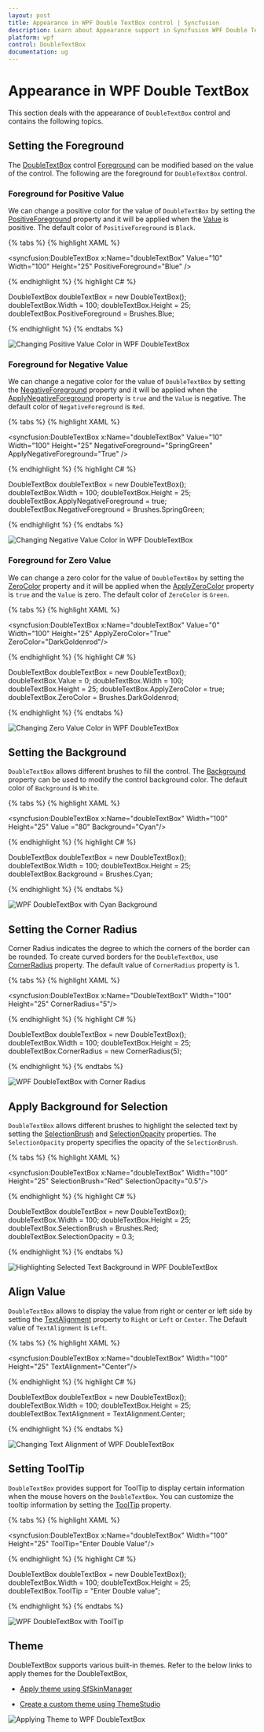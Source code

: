 ```yaml
---
layout: post
title: Appearance in WPF Double TextBox control | Syncfusion
description: Learn about Appearance support in Syncfusion WPF Double TextBox control, its elements and more details.
platform: wpf
control: DoubleTextBox
documentation: ug
---
```


# Appearance in WPF Double TextBox

This section deals with the appearance of `DoubleTextBox` control and contains the following topics.

## Setting the Foreground

The [DoubleTextBox](https://www.syncfusion.com/wpf-ui-controls/double-textbox) control [Foreground](https://learn.microsoft.com/en-us/dotnet/api/system.windows.controls.control.foreground?view=netframework-4.8) can be modified based on the value of the control. The following are the foreground for `DoubleTextBox` control.

### Foreground for Positive Value

We can change a positive color for the value of `DoubleTextBox` by setting the [PositiveForeground](https://help.syncfusion.com/cr/wpf/Syncfusion.Windows.Shared.EditorBase.html#Syncfusion_Windows_Shared_EditorBase_PositiveForeground) property and it will be applied when the [Value](https://help.syncfusion.com/cr/wpf/Syncfusion.Windows.Shared.DoubleTextBox.html#Syncfusion_Windows_Shared_DoubleTextBox_Value) is positive. The default color of `PositiveForeground` is `Black`.

{% tabs %}
{% highlight XAML %}

<syncfusion:DoubleTextBox x:Name="doubleTextBox" Value="10" Width="100" Height="25" PositiveForeground="Blue" />

{% endhighlight %}
{% highlight C# %}

DoubleTextBox doubleTextBox = new DoubleTextBox();
doubleTextBox.Width = 100;
doubleTextBox.Height = 25;
doubleTextBox.PositiveForeground = Brushes.Blue;

{% endhighlight %}
{% endtabs %}

![Changing Positive Value Color in WPF DoubleTextBox](Appearance-and-Styling-images/wpf-double-textbox-positive-value.jpeg)

### Foreground for Negative Value

We can change a negative color for the value of `DoubleTextBox` by setting the [NegativeForeground](https://help.syncfusion.com/cr/wpf/Syncfusion.Windows.Shared.EditorBase.html#Syncfusion_Windows_Shared_EditorBase_NegativeForeground) property and it will be applied when the [ApplyNegativeForeground](https://help.syncfusion.com/cr/wpf/Syncfusion.Windows.Shared.EditorBase.html#Syncfusion_Windows_Shared_EditorBase_ApplyNegativeForeground) property is `true` and the `Value` is negative. The default color of `NegativeForeground` is `Red`.

{% tabs %}
{% highlight XAML %}

<syncfusion:DoubleTextBox x:Name="doubleTextBox" Value="10" Width="100" Height="25"
                          NegativeForeground="SpringGreen" ApplyNegativeForeground="True" />

{% endhighlight %}
{% highlight C# %}

DoubleTextBox doubleTextBox = new DoubleTextBox();
doubleTextBox.Width = 100;
doubleTextBox.Height = 25;
doubleTextBox.ApplyNegativeForeground = true;   
doubleTextBox.NegativeForeground = Brushes.SpringGreen;

{% endhighlight %}
{% endtabs %}

![Changing Negative Value Color in WPF DoubleTextBox](Appearance-and-Styling-images/wpf-double-textbox-negative-value.jpeg)

### Foreground for Zero Value

We can change a zero color for the value of `DoubleTextBox` by setting the [ZeroColor](https://help.syncfusion.com/cr/wpf/Syncfusion.Windows.Shared.EditorBase.html#Syncfusion_Windows_Shared_EditorBase_ZeroColor) property and it will be applied when the [ApplyZeroColor](https://help.syncfusion.com/cr/wpf/Syncfusion.Windows.Shared.EditorBase.html#Syncfusion_Windows_Shared_EditorBase_ApplyZeroColor) property is `true` and the `Value` is zero.
The default color of `ZeroColor` is `Green`. 

{% tabs %}
{% highlight XAML %}

<syncfusion:DoubleTextBox x:Name="doubleTextBox" Value="0" Width="100" Height="25"
                          ApplyZeroColor="True" ZeroColor="DarkGoldenrod"/>

{% endhighlight %}
{% highlight C# %}

DoubleTextBox doubleTextBox = new DoubleTextBox();
doubleTextBox.Value = 0;
doubleTextBox.Width = 100;
doubleTextBox.Height = 25;
doubleTextBox.ApplyZeroColor = true;
doubleTextBox.ZeroColor = Brushes.DarkGoldenrod;

{% endhighlight %}
{% endtabs %}

![Changing Zero Value Color in WPF DoubleTextBox](Appearance-and-Styling-images/wpf-double-textbox-zero-value.jpeg)

## Setting the Background

`DoubleTextBox` allows different brushes to fill the control. The [Background](https://learn.microsoft.com/en-us/dotnet/api/system.windows.controls.control.background?view=netframework-4.8) property can be used to modify the control background color. The default color of `Background` is `White`.

{% tabs %}
{% highlight XAML %}

<syncfusion:DoubleTextBox x:Name="doubleTextBox" Width="100"
                          Height="25" Value ="80" Background="Cyan"/>

{% endhighlight %}
{% highlight C# %}

DoubleTextBox doubleTextBox = new DoubleTextBox();
doubleTextBox.Width = 100;
doubleTextBox.Height = 25;
doubleTextBox.Background = Brushes.Cyan;

{% endhighlight %}
{% endtabs %}

![WPF DoubleTextBox with Cyan Background](Appearance-and-Styling-images/wpf-double-textbox-background.png)

## Setting the Corner Radius

Corner Radius indicates the degree to which the corners of the border can be rounded. To create curved borders for the `DoubleTextBox`, use [CornerRadius](https://help.syncfusion.com/cr/wpf/Syncfusion.Windows.Shared.EditorBase.html#Syncfusion_Windows_Shared_EditorBase_CornerRadius) property. The default value of `CornerRadius` property is 1.

{% tabs %}
{% highlight XAML %}

<syncfusion:DoubleTextBox x:Name="DoubleTextBox1" Width="100" Height="25" CornerRadius="5"/>

{% endhighlight %}
{% highlight C# %}

DoubleTextBox doubleTextBox = new DoubleTextBox();
doubleTextBox.Width = 100;
doubleTextBox.Height = 25;
doubleTextBox.CornerRadius = new CornerRadius(5);  

{% endhighlight %}
{% endtabs %}

![WPF DoubleTextBox with Corner Radius](Appearance-and-Styling-images/wpf-double-textbox-corner-radius.jpeg)

## Apply Background for Selection

`DoubleTextBox` allows different brushes to highlight the selected text by setting the [SelectionBrush](https://learn.microsoft.com/en-us/dotnet/api/system.windows.controls.primitives.textboxbase.selectionbrush?view=netframework-4.8) and [SelectionOpacity](https://learn.microsoft.com/en-us/dotnet/api/system.windows.controls.primitives.textboxbase.selectionopacity?view=netframework-4.8) properties. The `SelectionOpacity` property specifies the opacity of the `SelectionBrush`.

{% tabs %}
{% highlight XAML %}

<syncfusion:DoubleTextBox x:Name="doubleTextBox" Width="100" Height="25" SelectionBrush="Red" SelectionOpacity="0.5"/>

{% endhighlight %}
{% highlight C# %}

DoubleTextBox doubleTextBox = new DoubleTextBox();
doubleTextBox.Width = 100;
doubleTextBox.Height = 25;
doubleTextBox.SelectionBrush = Brushes.Red;
doubleTextBox.SelectionOpacity = 0.3;

{% endhighlight %}
{% endtabs %}

![Highlighting Selected Text Background in WPF DoubleTextBox](Appearance-and-Styling-images/wpf-double-textbox-selection.png)

## Align Value

`DoubleTextBox` allows to display the value from right or center or left side by setting the [TextAlignment](https://learn.microsoft.com/en-us/dotnet/api/system.windows.controls.textblock.textalignment?view=netframework-4.8) property to `Right` or `Left` or `Center`. The Default value of `TextAlignment` is `Left`.

{% tabs %}
{% highlight XAML %}

<syncfusion:DoubleTextBox x:Name="doubleTextBox" Width="100" Height="25" TextAlignment="Center"/>

{% endhighlight %}
{% highlight C# %}

DoubleTextBox doubleTextBox = new DoubleTextBox();
doubleTextBox.Width = 100;
doubleTextBox.Height = 25;
doubleTextBox.TextAlignment = TextAlignment.Center;

{% endhighlight %}
{% endtabs %}

![Changing Text Alignment of WPF DoubleTextBox](Appearance-and-Styling-images/wpf-double-textbox-text-alignment.png)

## Setting ToolTip

`DoubleTextBox` provides support for ToolTip to display certain information when the mouse hovers on the `DoubleTextBox`. You can customize the tooltip information by setting the [ToolTip](https://learn.microsoft.com/en-us/dotnet/api/system.windows.controls.tooltip?view=netframework-4.8) property.

{% tabs %}
{% highlight XAML %}

<syncfusion:DoubleTextBox x:Name="doubleTextBox" Width="100" Height="25" ToolTip="Enter Double Value"/>

{% endhighlight %}
{% highlight C# %}

DoubleTextBox doubleTextBox = new DoubleTextBox();
doubleTextBox.Width = 100;
doubleTextBox.Height = 25;
doubleTextBox.ToolTip = "Enter Double value";

{% endhighlight %}
{% endtabs %}

![WPF DoubleTextBox with ToolTip](Appearance-and-Styling-images/wpf-double-textbox-tooltip.png)

## Theme

DoubleTextBox supports various built-in themes. Refer to the below links to apply themes for the DoubleTextBox,

  * [Apply theme using SfSkinManager](https://help.syncfusion.com/wpf/themes/skin-manager)
	
  * [Create a custom theme using ThemeStudio](https://help.syncfusion.com/wpf/themes/theme-studio#creating-custom-theme)

![Applying Theme to WPF DoubleTextBox](Getting-Started_images/wpf-double-textbox-theme.png)
